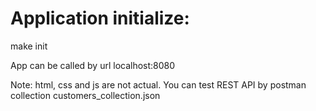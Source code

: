 # Application initialize:
make init

App can be called by url localhost:8080

Note: html, css and js are not actual. You can test REST API by postman collection customers_collection.json